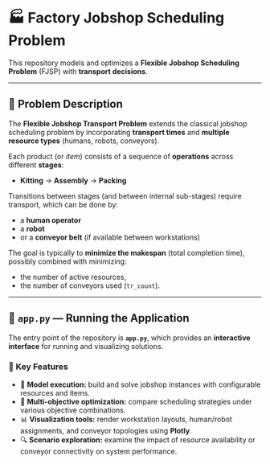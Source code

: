 # 🏭 Factory Jobshop Scheduling Problem

This repository models and optimizes a **Flexible Jobshop Scheduling Problem** (FJSP) with **transport decisions**.  


---

## 🧩 Problem Description

The **Flexible Jobshop Transport Problem** extends the classical jobshop scheduling problem by incorporating **transport times** and **multiple resource types** (humans, robots, conveyors).  

Each product (or *item*) consists of a sequence of **operations** across different **stages**:

- **Kitting** → **Assembly** → **Packing**

Transitions between stages (and between internal sub-stages) require transport, which can be done by:
- a **human operator**
- a **robot**
- or a **conveyor belt** (if available between workstations)

The goal is typically to **minimize the makespan** (total completion time), possibly combined with minimizing:
- the number of active resources,
- the number of conveyors used (`tr_count`).

---

## 🚀 `app.py` — Running the Application

The entry point of the repository is **`app.py`**, which provides an **interactive interface** for running and visualizing solutions.

### 🔧 Key Features
- 🧠 **Model execution:** build and solve jobshop instances with configurable resources and items.  
- 🎯 **Multi-objective optimization:** compare scheduling strategies under various objective combinations.  
- 📊 **Visualization tools:** render workstation layouts, human/robot assignments, and conveyor topologies using **Plotly**.  
- 🔍 **Scenario exploration:** examine the impact of resource availability or conveyor connectivity on system performance.
